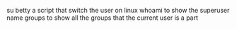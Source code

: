 su betty a script that switch the user on linux
whoami to show the superuser name
groups to show all the groups that the current user is a part
